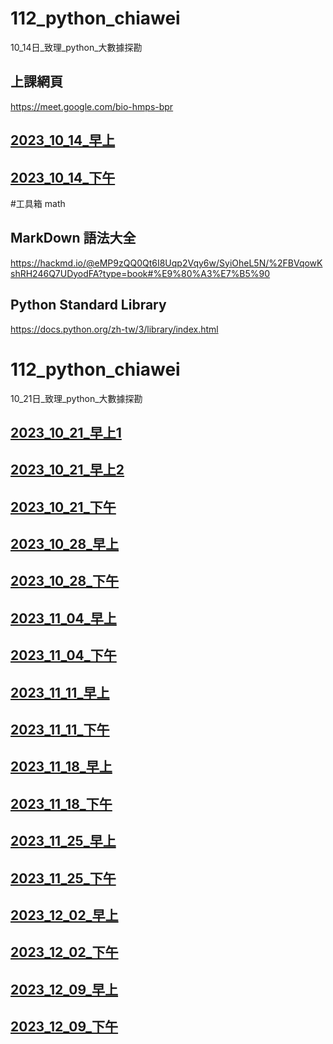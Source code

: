 # __112_python_chiawei__
10_14日_致理_python_大數據探勘

## 上課網頁
https://meet.google.com/bio-hmps-bpr

## [2023_10_14_早上](https://www.youtube.com/watch?v=YWTf5MMuTlY)

## [2023_10_14_下午](https://www.youtube.com/watch?v=ywgZoFSFy6o)

#工具箱 math

## MarkDown 語法大全 
https://hackmd.io/@eMP9zQQ0Qt6I8Uqp2Vqy6w/SyiOheL5N/%2FBVqowKshRH246Q7UDyodFA?type=book#%E9%80%A3%E7%B5%90

## Python Standard Library
https://docs.python.org/zh-tw/3/library/index.html



# __112_python_chiawei__
10_21日_致理_python_大數據探勘

## [2023_10_21_早上1](https://www.youtube.com/watch?v=mTQnQarFk0c)
## [2023_10_21_早上2](https://www.youtube.com/watch?v=_D8jTDrcVkk)
## [2023_10_21_下午](https://www.youtube.com/watch?v=xilBp4OW_S4)

## [2023_10_28_早上](https://www.youtube.com/watch?v=OmaI3Lk14xs)
## [2023_10_28_下午](https://www.youtube.com/watch?v=bPO4ogiVKmE)


## [2023_11_04_早上](https://www.youtube.com/watch?v=FNED5Xou-HU)
## [2023_11_04_下午](https://www.youtube.com/watch?v=6bIXI2lhDu0)

## [2023_11_11_早上](https://www.youtube.com/watch?v=zcbPtg75KcE)
## [2023_11_11_下午](https://www.youtube.com/watch?v=z5NiuQoStRc)

## [2023_11_18_早上](https://www.youtube.com/watch?v=-K0lWABQmG4)
## [2023_11_18_下午](https://www.youtube.com/watch?v=moTldRcI0ao)

## [2023_11_25_早上](https://www.youtube.com/watch?v=rKAcwxJmSIU)
## [2023_11_25_下午](https://www.youtube.com/watch?v=jRkzL2OCDh8)

## [2023_12_02_早上](https://www.youtube.com/watch?v=vfnO7daQFgw)
## [2023_12_02_下午](https://www.youtube.com/watch?v=vNmORGaGJcg)

## [2023_12_09_早上](https://www.youtube.com/watch?v=uX8mXukQTV4)
## [2023_12_09_下午](https://www.youtube.com/watch?v=tMKWAQEThIk)
